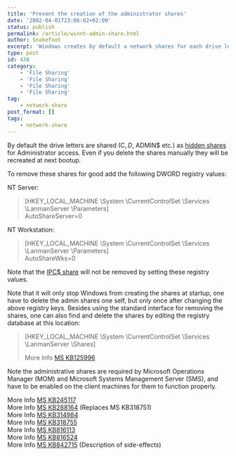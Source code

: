 ```yaml
---
title: 'Prevent the creation of the administrator shares'
date: '2002-04-01T23:06:02+02:00'
status: publish
permalink: /article/winnt-admin-share.html
author: Snakefoot
excerpt: 'Windows creates by default a network shares for each drive letter, which is used for administrative tasks.'
type: post
id: 438
category:
    - 'File Sharing'
    - 'File Sharing'
    - 'File Sharing'
    - 'File Sharing'
tag:
    - network-share
post_format: []
tags:
    - network-share
---
```

By default the drive letters are shared (C$, D$, ADMIN$ etc.) as [hidden shares](/article/hidden-file-shares.html) for Administrator access. Even if you delete the shares manually they will be recreated at next bootup.  
  
 To remove these shares for good add the following DWORD registry values:  
  
 NT Server:

> \[HKEY\_LOCAL\_MACHINE \\System \\CurrentControlSet \\Services \\LanmanServer \\Parameters\]  
>  AutoShareServer=0

 NT Workstation:
> \[HKEY\_LOCAL\_MACHINE \\System \\CurrentControlSet \\Services \\LanmanServer \\Parameters\]  
>  AutoShareWks=0

 Note that the [IPC$ share](/article/winnt-ipc-share.html) will not be removed by setting these registry values.  
  
 Note that it will only stop Windows from creating the shares at startup, one have to delete the admin shares one self, but only once after changing the above registry keys. Besides using the standard interface for removing the shares, one can also find and delete the shares by editing the registry database at this location:
 > \[HKEY\_LOCAL\_MACHINE \\System \\CurrentControlSet \\Services \\LanmanServer \\Shares\]  
 >   
 >  More Info [MS KB125996](http://support.microsoft.com/kb/125996 "Saving and restoring existing Windows shares [Q125996]")

 Note the administrative shares are required by Microsoft Operations Manager (MOM) and Microsoft Systems Management Server (SMS), and have to be enabled on the client machines for them to function properly.  
  
 More Info [MS KB245117](http://support.microsoft.com/kb/245117 "Administrative Shares Do Not Appear on Server [Q245117]")  
 More Info [MS KB288164](http://support.microsoft.com/kb/288164 "How to Prevent the Creation of Administrative Shares on Windows NT Server 4.0 [Q288164]") (Replaces MS KB318751)  
 More Info [MS KB314984](http://support.microsoft.com/kb/314984 "HOW TO: Create and Delete Hidden or Administrative Shares on Client Computers [Q314984]")  
 More Info [MS KB318755](http://support.microsoft.com/kb/318755 "HOW TO: Restore Administrative Shares That Have Been Deleted [Q318755]")  
 More Info [MS KB816113](http://support.microsoft.com/kb/816113 "How to use Registry Editor to restore administrative shares in Windows Server 2003 [Q816113]")  
 More Info [MS KB816524](http://support.microsoft.com/kb/816524 "How to remove administrative shares in Windows Server 2003 [Q816524]")  
 More Info [MS KB842715](http://support.microsoft.com/kb/842715 "Overview of problems that may occur when administrative shares are missing [Q842715]") (Description of side-effects)  